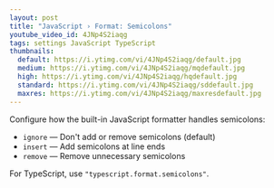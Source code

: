 ```yaml
---
layout: post
title: "JavaScript › Format: Semicolons"
youtube_video_id: 4JNp4S2iaqg
tags: settings JavaScript TypeScript
thumbnails:
  default: https://i.ytimg.com/vi/4JNp4S2iaqg/default.jpg
  medium: https://i.ytimg.com/vi/4JNp4S2iaqg/mqdefault.jpg
  high: https://i.ytimg.com/vi/4JNp4S2iaqg/hqdefault.jpg
  standard: https://i.ytimg.com/vi/4JNp4S2iaqg/sddefault.jpg
  maxres: https://i.ytimg.com/vi/4JNp4S2iaqg/maxresdefault.jpg
---
```


Configure how the built-in JavaScript formatter handles semicolons:

- `ignore` — Don't add or remove semicolons (default)
- `insert` — Add semicolons at line ends
- `remove` — Remove unnecessary semicolons

For TypeScript, use `"typescript.format.semicolons"`.
